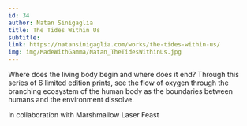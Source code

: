 ```yaml
---
id: 34
author: Natan Sinigaglia
title: The Tides Within Us
subtitle: 
link: https://natansinigaglia.com/works/the-tides-within-us/
img: img/MadeWithGamma/Natan_TheTidesWithinUs.jpg
---
```


Where does the living body begin and where does it end? Through this series of 6 limited edition prints, see the flow of oxygen through the branching ecosystem of the human body as the boundaries between humans and the environment dissolve.

In collaboration with Marshmallow Laser Feast
